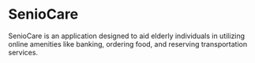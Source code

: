# SenioCare
SenioCare is an application designed to aid elderly individuals in utilizing online amenities like banking, ordering food, and reserving transportation services.

